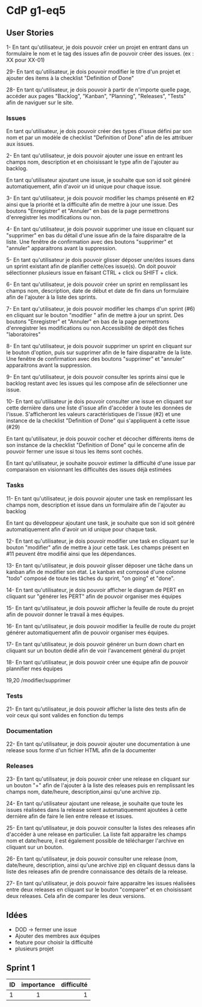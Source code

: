 # CdP g1-eq5

## User Stories

1- En tant qu'utilisateur, je dois pouvoir créer un projet en entrant dans un formulaire le nom et le tag des issues 
afin de pouvoir créer des issues. (ex : XX pour XX-01)

29- En tant qu'utilisateur, je dois pouvoir modifier le titre d'un projet et ajouter des items à la checklist
 "Definition of
 Done"
  
28- En tant qu'utilisateur, je dois pouvoir à partir de n'importe quelle page, accéder aux pages "Backlog", "Kanban",
 "Planning", "Releases", "Tests" afin de naviguer sur le site. 

### Issues

En tant qu'utilisateur, je dois pouvoir créer des types d'issue défini par son nom et par un modèle de checklist 
"Definition of Done" afin de les attribuer aux issues.

2- En tant qu'utilisateur, je dois pouvoir ajouter une issue en entrant les champs nom, description et en
 choisissant le type afin de l'ajouter au backlog. 
 
En tant qu'utilisateur ajoutant une issue, je souhaite que son id soit généré automatiquement, afin d'avoir un id
 unique pour chaque issue.
 
3- En tant qu'utilisateur, je dois pouvoir modifier les champs présenté en #2 ainsi que la priorité et la difficulté
afin de mettre à jour une issue. Des boutons "Enregistrer" et "Annuler" en bas de la page permettrons d'enregistrer
 les modifications ou non.

4- En tant qu'utilisateur, je dois pouvoir supprimer une issue en cliquant sur "supprimer" en bas du détail d'une issue
 afin de la faire disparaitre de la liste. Une fenêtre de confirmation avec des boutons "supprimer" et "annuler"
 apparaitrons avant la suppression.

5- En tant qu'utilisateur je dois pouvoir glisser déposer une/des issues dans un sprint existant afin de planifier
 cette/ces issue(s). On doit pouvoir sélectionner plusieurs issue en faisant CTRL + click ou SHIFT + click.

6- En tant qu'utilisateur, je dois pouvoir créer un sprint en remplissant les champs nom, description, date de début
 et date de fin dans un formulaire afin de l'ajouter à la liste des sprints.


7- En tant qu'utilisateur, je dois pouvoir modifier les champs d'un sprint (#6) en cliquant sur le bouton "modifier
" afin de mettre à jour un sprint. Des boutons "Enregistrer" et "Annuler" en bas de la page permettrons d'enregistrer
 les modifications ou non.Accessibilité de dépôt des fiches "laboratoires"
 
8- En tant qu'utilisateur, je dois pouvoir supprimer un sprint en cliquant sur le bouton d'option, puis sur
 supprimer afin de le faire disparaitre de la liste. Une fenêtre de confirmation avec des boutons "supprimer" et
  "annuler" apparaitrons avant la suppression.

9- En tant qu'utilisateur, je dois pouvoir consulter les sprints ainsi que le backlog restant avec les issues qui
 les compose afin de sélectionner une issue.
 
10- En tant qu'utilisateur je dois pouvoir consulter une issue en cliquant sur cette dernière dans une liste d'issue
 afin d'accéder à toute les données de l'issue. S'afficheront les valeurs caractéristiques de l'issue (#2) et une instance
 de la checklist "Definition of Done" qui s'appliquent à cette issue (#29)

En tant qu'utilisateur, je dois pouvoir cocher et décocher différents items de son instance de la checklist "Definition
 of Done" qui le concerne afin de pouvoir fermer une issue si tous les items sont cochés.

En tant qu'utilisateur, je souhaite pouvoir estimer la difficulté d'une issue par comparaison en visionnant les
 difficultés
 des issues déjà estimées



### Tasks

11- En tant qu'utilisateur, je dois pouvoir ajouter une task en remplissant les champs  nom, description et issue
 dans un formulaire afin de l'ajouter au backlog
 
En tant qu développeur ajoutant une task, je souhaite que son id soit généré automatiquement afin d'avoir un id
 unique pour chaque task.


12- En tant qu'utilisateur, je dois pouvoir modifier une task en cliquant sur le bouton "modifier" afin de mettre
 à jour cette task. Les champs présent en #11 peuvent être modifié ainsi que les dépendances.

13- En tant qu'utilisateur, je dois pouvoir glisser déposer une tâche dans un kanban afin de modifier son état. Le
kanban est composé d'une colonne "todo" composé de toute les tâches du sprint, "on going" et "done".

14- En tant qu'utilisateur, je dois pouvoir afficher le diagram de PERT en cliquant sur "générer les PERT" afin de
 pouvoir organiser mes équipes

15- En tant qu'utilisateur, je dois pouvoir afficher la feuille de route du projet afin de pouvoir donner le travail
 à mes équipes.

16- En tant qu'utilisateur, je dois pouvoir modifier la feuille de route du projet générer automatiquement afin de
 pouvoir organiser mes équipes.

17- En tant qu'utilisateur, je dois pouvoir générer un burn down chart en cliquant sur un bouton dédié afin de voir
 l'avancement général du projet

18- En tant qu'utilisateur, je dois pouvoir créer une équipe afin de pouvoir plannifier mes équipes

19,20
/modifier/supprimer


### Tests

21- En tant qu'utilisateur, je dois pouvoir afficher la liste des tests afin de voir ceux qui sont valides en
 fonction du temps

### Documentation
22- En tant qu'utilisateur, je dois pouvoir ajouter une documentation à une release sous forme d'un fichier HTML afin
 de la documenter

### Releases
23- En tant qu'utilisateur, je dois pouvoir créer une release en cliquant sur un bouton "+" afin de l'ajouter à la
 liste des releases puis en remplissant les champs nom, date/heure, description,ainsi qu'une archive zip.
 
24- En tant qu'utilisateur ajoutant une release, je souhaite que toute les issues réalisées dans la release soient
 automatiquement ajoutées à cette dernière afin de faire le lien entre release et issues.

25- En tant qu'utilisateur, je dois pouvoir consulter la listes des releases afin d'accéder à une release en
 particulier. La liste fait apparaitre les champs nom et date/heure, il est également possible de télécharger
 l'archive en cliquant sur un bouton.
 
26- En tant qu'utilisateur, je dois pouvoir consulter une release (nom, date/heure, description, ainsi qu'une archive
 zip) en cliquant dessus dans la liste des releases afin de prendre connaissance des détails de la release.

27- En tant qu'utilisateur, je dois pouvoir faire apparaitre les issues réalisées entre deux releases en
cliquant sur le bouton "comparer" et en choisissant deux releases. Cela afin de comparer les deux
 versions. 
  
## Idées
- DOD -> fermer une issue
- Ajouter des membres aux équipes
- feature pour choisir la difficulté
- plusieurs projet

## Sprint 1
| ID  |  importance    |  difficulté |
|-----|:--------------:|------------:|
|  1  |       1        |      1      |
